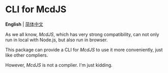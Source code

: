 # CLI for McdJS

**English** | [简体中文](./README.md)

As we all know, *McdJS*, which has very strong compatibility, can not only run in local with Node.js, but also run in browser.

This package can provide a CLI for *McdJS* to use it more conveniently, just like other compliers.

However, *McdJS* is not a complier.
I'm just kidding.
